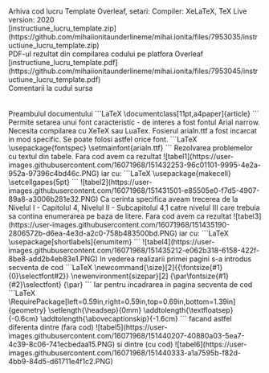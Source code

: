 <br>
<br>Arhiva cod lucru Template Overleaf, setari: Compiler: XeLaTeX, TeX Live version: 2020<br>
[instructiune_lucru_template.zip](https://github.com/mihaiionitaunderlineme/mihai.ionita/files/7953035/instructiune_lucru_template.zip)
<br>PDF-ul rezultat din compilarea codului pe platfora Overleaf<br>
[instructiune_lucru_template.pdf](https://github.com/mihaiionitaunderlineme/mihai.ionita/files/7953045/instructiune_lucru_template.pdf)
<br>Comentarii la cudul sursa<br>
<br><br>
Preambulul documentului
```LaTeX
\documentclass[11pt,a4paper]{article}
```
Permite setarea unui font caracteristic - de interes a fost fontul Arial narrow. Necesita compilarea cu XeTeX sau LuaTex. Fosierul arialn.ttf a fost incarcat in mod specific. Se poate folosi astfel orice font. 
```LaTeX
\usepackage{fontspec}
\setmainfont{arialn.ttf}
```
Rezolvarea problemelor cu textul din tabele. 
Fara cod avem ca rezultat
![tabel1](https://user-images.githubusercontent.com/16071968/151432253-96c01101-9995-4e2a-952a-97396c4bd46c.PNG)
iar cu: 
```LaTeX
\usepackage{makecell} 
\setcellgapes{5pt}
```
![tabel2](https://user-images.githubusercontent.com/16071968/151431501-e85505e0-f7d5-4907-89a8-a3006b281e32.PNG)
Ca cerinta specifica aveam trecerea de la Nivelul I - Capitolul 4, Nivelul II - Subcapitolul 4,1 catre nivelul III care trebuia sa contina enumerarea pe baza de litere. 
Fara cod avem ca rezultat
![tabel3](https://user-images.githubusercontent.com/16071968/151435190-2806572b-d6ea-4e3d-a2c0-758b483500bd.PNG)
iar cu: 
```LaTeX
\usepackage[shortlabels]{enumitem}
```
![tabel4](https://user-images.githubusercontent.com/16071968/151435212-e062b318-6158-422f-8be8-add2b4eb83e1.PNG)
In vederea realizarii primei pagini s-a introdus secventa de cod
```LaTeX
\newcommand{\size}[2]{{\fontsize{#1}{0}\selectfont#2}}
\newenvironment{sizepar}[2]
 {\par\fontsize{#1}{#2}\selectfont}
 {\par}
```
Iar pentru incadrarea in pagina secventa de cod
```LaTeX
\RequirePackage[left=0.59in,right=0.59in,top=0.69in,bottom=1.39in]{geometry}
\setlength{\headsep}{0mm} 
 \addtolength{\textfloatsep}{-0.6cm}
  \addtolength{\abovecaptionskip}{-1.6cm}
```
facand astfel diferenta dintre (fara cod)
![tabel5](https://user-images.githubusercontent.com/16071968/151440207-40880a03-5ea7-4c39-8c06-741ecbedaa15.PNG)
si dintre (cu cod)
![tabel6](https://user-images.githubusercontent.com/16071968/151440333-a1a7595b-f82d-4bb9-84d5-d61711e4f1c2.PNG)

